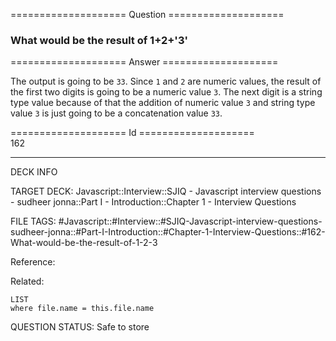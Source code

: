 ==================== Question ====================  

### What would be the result of 1+2+'3'  

==================== Answer ====================  

The output is going to be `33`. Since `1` and `2` are numeric values, the result
of the first two digits is going to be a numeric value `3`. The next digit is a
string type value because of that the addition of numeric value `3` and string
type value `3` is just going to be a concatenation value `33`.

==================== Id ====================  
162

---

DECK INFO

TARGET DECK: Javascript::Interview::SJIQ - Javascript interview questions - sudheer jonna::Part I - Introduction::Chapter 1 - Interview Questions

FILE TAGS: #Javascript::#Interview::#SJIQ-Javascript-interview-questions-sudheer-jonna::#Part-I-Introduction::#Chapter-1-Interview-Questions::#162-What-would-be-the-result-of-1-2-3

Reference:

Related:

```dataview
LIST
where file.name = this.file.name
```

QUESTION STATUS: Safe to store
